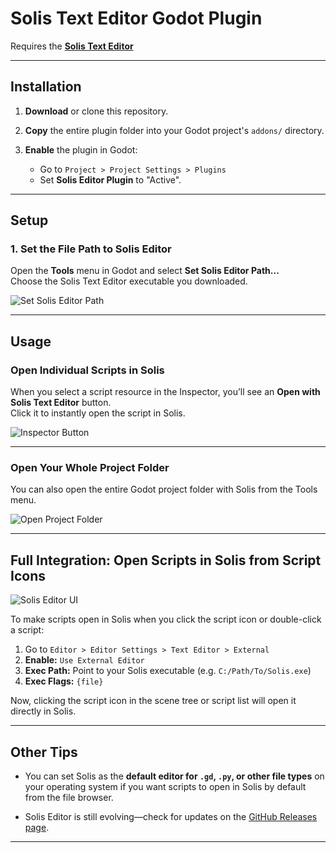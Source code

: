 # Solis Text Editor Godot Plugin

Requires the [**Solis Text Editor**](https://github.com/BwendyGames/Solis-Text-Editor/releases)

---

## Installation

1. **Download** or clone this repository.

2. **Copy** the entire plugin folder into your Godot project's `addons/` directory.

3. **Enable** the plugin in Godot:  
   - Go to `Project > Project Settings > Plugins`
   - Set **Solis Editor Plugin** to "Active".

---

## Setup

### 1. Set the File Path to Solis Editor

Open the **Tools** menu in Godot and select **Set Solis Editor Path...**  
Choose the Solis Text Editor executable you downloaded.

![Set Solis Editor Path](https://github.com/user-attachments/assets/b4113cd9-fbec-4041-bdb7-874808d51f5a)

---

## Usage

### Open Individual Scripts in Solis

When you select a script resource in the Inspector, you’ll see an **Open with Solis Text Editor** button.  
Click it to instantly open the script in Solis.

![Inspector Button](https://github.com/user-attachments/assets/8817c29b-8d72-401c-8555-10c41599d0b3)

---

### Open Your Whole Project Folder

You can also open the entire Godot project folder with Solis from the Tools menu.

![Open Project Folder](https://github.com/user-attachments/assets/76db2cba-3ce6-4505-a2a4-43572acf25c9)

---

## **Full Integration: Open Scripts in Solis from Script Icons**

![Solis Editor UI](https://github.com/user-attachments/assets/a5348123-1c93-4ddf-9cd8-8f492d109cf0)

To make scripts open in Solis when you click the script icon or double-click a script:

1. Go to `Editor > Editor Settings > Text Editor > External`
2. **Enable:** `Use External Editor`
3. **Exec Path:** Point to your Solis executable (e.g. `C:/Path/To/Solis.exe`)
4. **Exec Flags:** `{file}`

Now, clicking the script icon in the scene tree or script list will open it directly in Solis.

---

## Other Tips

- You can set Solis as the **default editor for `.gd`, `.py`, or other file types** on your operating system if you want scripts to open in Solis by default from the file browser.

- Solis Editor is still evolving—check for updates on the [GitHub Releases page](https://github.com/BwendyGames/Solis-Text-Editor/releases).

---
